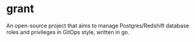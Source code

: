 # grant
An open-source project that aims to manage Postgres/Redshift database roles and privileges in GitOps style, written in go.
